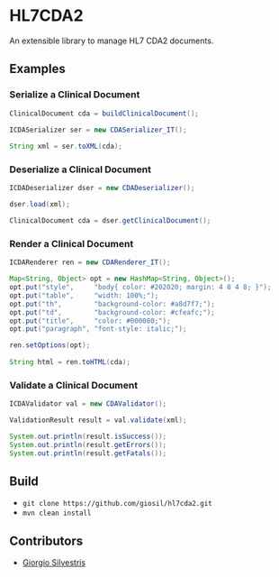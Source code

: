 # HL7CDA2

An extensible library to manage HL7 CDA2 documents.

## Examples

### Serialize a Clinical Document

```java
ClinicalDocument cda = buildClinicalDocument();

ICDASerializer ser = new CDASerializer_IT();
    
String xml = ser.toXML(cda);
```

### Deserialize a Clinical Document

```java
ICDADeserializer dser = new CDADeserializer();

dser.load(xml);

ClinicalDocument cda = dser.getClinicalDocument();
```

### Render a Clinical Document

```java
ICDARenderer ren = new CDARenderer_IT();

Map<String, Object> opt = new HashMap<String, Object>();
opt.put("style",     "body{ color: #202020; margin: 4 8 4 8; }");
opt.put("table",     "width: 100%;");
opt.put("th",        "background-color: #a8d7f7;");
opt.put("td",        "background-color: #cfeafc;");
opt.put("title",     "color: #000080;");
opt.put("paragraph", "font-style: italic;");

ren.setOptions(opt);
    
String html = ren.toHTML(cda);
```

### Validate a Clinical Document

```java
ICDAValidator val = new CDAValidator();

ValidationResult result = val.validate(xml);

System.out.println(result.isSuccess());
System.out.println(result.getErrors());
System.out.println(result.getFatals());
```

## Build

- `git clone https://github.com/giosil/hl7cda2.git`
- `mvn clean install`

## Contributors

* [Giorgio Silvestris](https://github.com/giosil)
